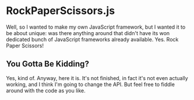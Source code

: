 RockPaperScissors.js
======

Well, so I wanted to make my own JavaScript framework, but I wanted it to be about unique: was there anything around that didn't have its won dedicated bunch of JavaScript frameworks already available. Yes. Rock Paper Scissors!

You Gotta Be Kidding?
------

Yes, kind of. Anyway, here it is.
It's not finished, in fact it's not even actually working, and I think I'm going to change the API.
But feel free to fiddle around with the code as you like.
